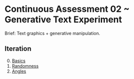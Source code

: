 # Continuous Assessment 02 ~ Generative Text Experiment

Brief: Text graphics + generative manipulation.

## Iteration
0. [Basics](https://larryzodiac.github.io/Creative-Coding/02_assignment/02.0/index.html)
1. [Randomness](https://larryzodiac.github.io/Creative-Coding/02_assignment/02.1/index.html)
2. [Angles](https://larryzodiac.github.io/Creative-Coding/02_assignment/02.2/index.html)

